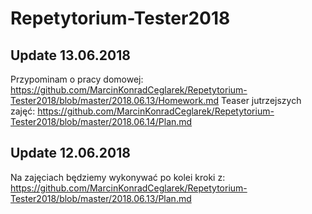 # Repetytorium-Tester2018


## Update 13.06.2018

Przypominam o pracy domowej: https://github.com/MarcinKonradCeglarek/Repetytorium-Tester2018/blob/master/2018.06.13/Homework.md
Teaser jutrzejszych zajęć: https://github.com/MarcinKonradCeglarek/Repetytorium-Tester2018/blob/master/2018.06.14/Plan.md

## Update 12.06.2018

Na zajęciach będziemy wykonywać po kolei kroki z: https://github.com/MarcinKonradCeglarek/Repetytorium-Tester2018/blob/master/2018.06.13/Plan.md
